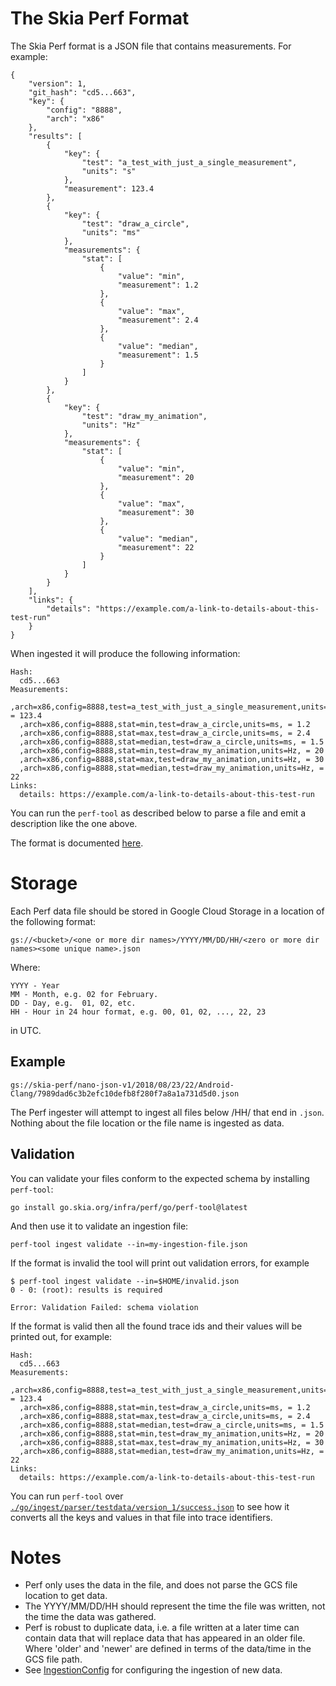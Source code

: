 # The Skia Perf Format

The Skia Perf format is a JSON file that contains measurements. For example:

```
{
    "version": 1,
    "git_hash": "cd5...663",
    "key": {
        "config": "8888",
        "arch": "x86"
    },
    "results": [
        {
            "key": {
                "test": "a_test_with_just_a_single_measurement",
                "units": "s"
            },
            "measurement": 123.4
        },
        {
            "key": {
                "test": "draw_a_circle",
                "units": "ms"
            },
            "measurements": {
                "stat": [
                    {
                        "value": "min",
                        "measurement": 1.2
                    },
                    {
                        "value": "max",
                        "measurement": 2.4
                    },
                    {
                        "value": "median",
                        "measurement": 1.5
                    }
                ]
            }
        },
        {
            "key": {
                "test": "draw_my_animation",
                "units": "Hz"
            },
            "measurements": {
                "stat": [
                    {
                        "value": "min",
                        "measurement": 20
                    },
                    {
                        "value": "max",
                        "measurement": 30
                    },
                    {
                        "value": "median",
                        "measurement": 22
                    }
                ]
            }
        }
    ],
    "links": {
        "details": "https://example.com/a-link-to-details-about-this-test-run"
    }
}
```

When ingested it will produce the following information:

```
Hash:
  cd5...663
Measurements:
  ,arch=x86,config=8888,test=a_test_with_just_a_single_measurement,units=s, = 123.4
  ,arch=x86,config=8888,stat=min,test=draw_a_circle,units=ms, = 1.2
  ,arch=x86,config=8888,stat=max,test=draw_a_circle,units=ms, = 2.4
  ,arch=x86,config=8888,stat=median,test=draw_a_circle,units=ms, = 1.5
  ,arch=x86,config=8888,stat=min,test=draw_my_animation,units=Hz, = 20
  ,arch=x86,config=8888,stat=max,test=draw_my_animation,units=Hz, = 30
  ,arch=x86,config=8888,stat=median,test=draw_my_animation,units=Hz, = 22
Links:
  details: https://example.com/a-link-to-details-about-this-test-run
```

You can run the `perf-tool` as described below to parse a file and emit a
description like the one above.

The format is documented
[here](https://pkg.go.dev/go.skia.org/infra/perf/go/ingest/format?tab=doc#Format).

# Storage

Each Perf data file should be stored in Google Cloud Storage in a location of
the following format:

    gs://<bucket>/<one or more dir names>/YYYY/MM/DD/HH/<zero or more dir names><some unique name>.json

Where:

    YYYY - Year
    MM - Month, e.g. 02 for February.
    DD - Day, e.g.  01, 02, etc.
    HH - Hour in 24 hour format, e.g. 00, 01, 02, ..., 22, 23

in UTC.

## Example

    gs://skia-perf/nano-json-v1/2018/08/23/22/Android-Clang/7989dad6c3b2efc10defb8f280f7a8a1a731d5d0.json

The Perf ingester will attempt to ingest all files below /HH/ that end in
`.json`. Nothing about the file location or the file name is ingested as data.

## Validation

You can validate your files conform to the expected schema by installing
`perf-tool`:

    go install go.skia.org/infra/perf/go/perf-tool@latest

And then use it to validate an ingestion file:

    perf-tool ingest validate --in=my-ingestion-file.json

If the format is invalid the tool will print out validation errors, for example

    $ perf-tool ingest validate --in=$HOME/invalid.json
    0 - 0: (root): results is required

    Error: Validation Failed: schema violation

If the format is valid then all the found trace ids and their values
will be printed out, for example:

    Hash:
      cd5...663
    Measurements:
      ,arch=x86,config=8888,test=a_test_with_just_a_single_measurement,units=s, = 123.4
      ,arch=x86,config=8888,stat=min,test=draw_a_circle,units=ms, = 1.2
      ,arch=x86,config=8888,stat=max,test=draw_a_circle,units=ms, = 2.4
      ,arch=x86,config=8888,stat=median,test=draw_a_circle,units=ms, = 1.5
      ,arch=x86,config=8888,stat=min,test=draw_my_animation,units=Hz, = 20
      ,arch=x86,config=8888,stat=max,test=draw_my_animation,units=Hz, = 30
      ,arch=x86,config=8888,stat=median,test=draw_my_animation,units=Hz, = 22
    Links:
      details: https://example.com/a-link-to-details-about-this-test-run

You can run `perf-tool` over
[`./go/ingest/parser/testdata/version_1/success.json`](//perf/go/ingest/parser/testdata/version_1/success.json)
to see how it converts all the keys and values in that file into trace identifiers.

# Notes

- Perf only uses the data in the file, and does not parse the GCS file location
  to get data.
- The YYYY/MM/DD/HH should represent the time the file was written, not the time
  the data was gathered.
- Perf is robust to duplicate data, i.e. a file written at a later time can
  contain data that will replace data that has appeared in an older file. Where
  'older' and 'newer' are defined in terms of the data/time in the GCS file
  path.
- See
  [IngestionConfig](https://pkg.go.dev/go.skia.org/infra/perf/go/config?tab=doc#IngestionConfig)
  for configuring the ingestion of new data.
